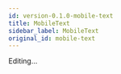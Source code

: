 ```yaml
---
id: version-0.1.0-mobile-text
title: MobileText
sidebar_label: MobileText
original_id: mobile-text
---
```


Editing...